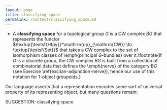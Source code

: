 ```yaml
---
layout: page
title: classifying space
permalink: /context/classifying_space.md
---
```

-  A **classifying space** for a topological group $G$ is a CW complex $BG$ that represents the functor $\textup{\textsf{Htpy}}^\mathrm{op}_{\mathrm{CW}} \to \textup{\textsf{Set}}$ that takes a CW complex to the set of isomorphism classes of \emph{principal $G$-bundles} over it.\footnote{If $G$ is a discrete group, the CW complex $BG$ is built from a collection of combinatorial data that defines the \emph{nerve} of the category $\mathsf{B} G$ (see Exercise \ref{exc:lan-adjunction-nerve}), hence our use of this notation for 1-object groupoids.}



Our language asserts that a representation encodes some sort of universal property of its representing object, but many questions remain:


SUGGESTION: classifying space